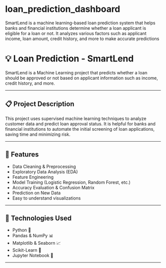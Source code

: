 # loan_prediction_dashboard
SmartLend is a machine learning-based loan prediction system that helps banks and financial institutions determine whether a loan applicant is eligible for a loan or not. It analyzes various factors such as applicant income, loan amount, credit history, and more to make accurate predictions
# 💡 Loan Prediction - SmartLend

SmartLend is a Machine Learning project that predicts whether a loan should be approved or not based on applicant information such as income, credit history, and more.

---

## 📋 Project Description

This project uses supervised machine learning techniques to analyze customer data and predict loan approval status. It is helpful for banks and financial institutions to automate the initial screening of loan applications, saving time and minimizing risk.

---

## 🧠 Features

- Data Cleaning & Preprocessing
- Exploratory Data Analysis (EDA)
- Feature Engineering
- Model Training (Logistic Regression, Random Forest, etc.)
- Accuracy Evaluation & Confusion Matrix
- Prediction on New Data
- Easy to understand visualizations

---

## 🚀 Technologies Used

- Python 🐍
- Pandas & NumPy 📊
- Matplotlib & Seaborn 📈
- Scikit-Learn 🔧
- Jupyter Notebook 📓

---

